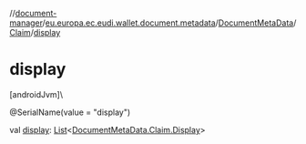 //[document-manager](../../../../index.md)/[eu.europa.ec.eudi.wallet.document.metadata](../../index.md)/[DocumentMetaData](../index.md)/[Claim](index.md)/[display](display.md)

# display

[androidJvm]\

@SerialName(value = &quot;display&quot;)

val [display](display.md): [List](https://kotlinlang.org/api/latest/jvm/stdlib/kotlin.collections/-list/index.html)&lt;[DocumentMetaData.Claim.Display](-display/index.md)&gt;

